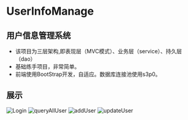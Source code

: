# UserInfoManage
## 用户信息管理系统
 - 该项目为三层架构,即表现层（MVC模式）、业务层（service）、持久层（dao）
 - 基础练手项目，非常简单。
 - 前端使用BootStrap开发，自适应。数据库连接池使用s3p0。

## 展示
![Login](https://ws1.sinaimg.cn/mw690/007ThgE5gy1g53ue1fm7tj31hc0rz3zf.jpg)
![queryAllUser](https://ws1.sinaimg.cn/mw690/007ThgE5gy1g53ue1niqvj31hc0rwjuw.jpg)
![addUser](https://ws3.sinaimg.cn/mw690/007ThgE5gy1g53ue13tjwj31hc0rumyq.jpg)
![updateUser](https://wx1.sinaimg.cn/mw690/007ThgE5gy1g53ue1aygtj31hc0rvq4o.jpg)
